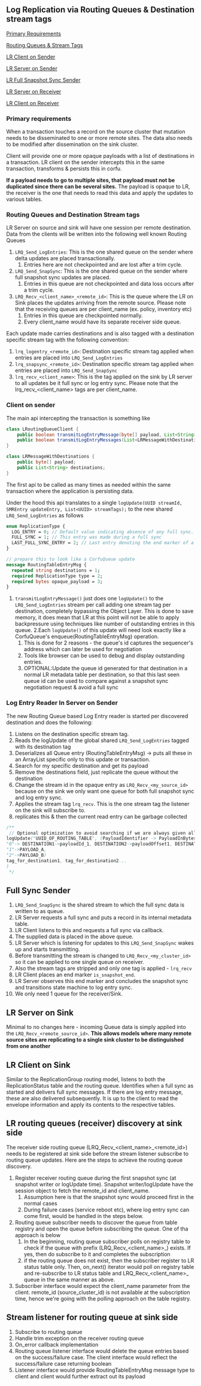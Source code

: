 ## Log Replication via Routing Queues & Destination stream tags

[Primary Requirements](#primary-requirements)

[Routing Queues & Stream Tags](#routing-queues-and-destination-stream-tags)

[LR Client on Sender](#client-on-sender)

[LR Server on Sender](#log-entry-reader-in-server-on-sender)

[LR Full Snapshot Sync Sender](#full-sync-sender)

[LR Server on Receiver](#lr-server-on-sink)

[LR Client on Receiver](#lr-client-on-sink)

### Primary requirements
When a transaction touches a record on the source cluster that mutation
needs to be disseminated to one or more remote sites.
The data also needs to be modified after dissemination on the sink cluster.

Client will provide one or more opaque payloads with a list of destinations in a transaction.
LR client on the sender intercepts this in the same transaction, transforms & persists this in corfu.

**If a payload needs to go to multiple sites, that payload must not be duplicated since there can be
several sites.**
The payload is opaque to LR, the receiver is the one that needs to read this data and apply the updates to various tables.

### Routing Queues and Destination Stream tags
LR Server on source and sink will have one session per remote destination.
Data from the clients will be written into the following well known Routing Queues
1. `LRQ_Send_LogEntries`: This is the one shared queue on the sender where delta updates are placed transactionally.
   1. Entries here are not checkpointed and are lost after a trim cycle.
2. `LRQ_Send_SnapSync`: This is the one shared queue on the sender where full snapshot sync updates are placed.
   1. Entries in this queue are not checkpointed and data loss occurs after a trim cycle.
3. `LRQ_Recv_<client_name>_<remote_id>`: This is the queue where the LR on Sink places the updates arriving from the remote source. Please note that the receiving queues are per client_name (ex. policy, inventory etc)
   1. Entries in this queue are checkpointed normally.
   2. Every client_name would have its separate receiver side queue.

Each update made carries destinations and is also tagged with a destination specific stream tag with the following convention:
1. `lrq_logentry_<remote_id>`: Destination specific stream tag applied when entries are placed into `LRQ_Send_LogEntries`
2. `lrq_snapsync_<remote_id>`: Destination specific stream tag applied when entries are placed into `LRQ_Send_SnapSync`
3. `lrq_recv_<client_name>`: This is the tag applied on the sink by LR server to all updates be it full sync or log entry sync. Please note that the lrq_recv_<client_name> tags are per client_name.

### Client on sender
The main api intercepting the transaction is something like
```java
class LRoutingQueueClient {
    public boolean transmitLogEntryMessage(byte[] payload, List<String> destinations);
    public boolean transmitLogEntryMessages(List<LRMessageWithDestinations> messages); // optional?
}

class LRMessageWithDestinations {
    public byte[] payload;
    public List<String> destinations;
}
```
The first api to be called as many times as needed within the same transaction
where the application is persisting data.

Under the hood this api translates to a single `logUpdate(UUID streamId, SMREntry updateEntry, List<UUID> streamTags);`
to the new shared `LRQ_Send_LogEntries` as follows

```protobuf
enum ReplicationType {
  LOG_ENTRY = 0; // Default value indicating absence of any full sync.
  FULL_SYNC = 1; // This entry was made during a full sync
  LAST_FULL_SYNC_ENTRY = 2; // Last entry denoting the end marker of a full sync
}

// prepare this to look like a CorfuQueue update
message RoutingTableEntryMsg {
  repeated string destinations = 1;
  required ReplicationType type = 2;
  required bytes opaque_payload = 3;
}
```

1. `transmitLogEntryMessage()` just does one `logUpdate()` to the `LRQ_Send_LogEntries` stream per call
adding one stream tag per destination, completely bypassing the Object Layer.
This is done to save memory, it does mean that LR at this point will not be able to apply backpressure using techniques like number of outstanding entries in this queue.
2.Each `logUpdate()` of this update will need look exactly like a CorfuQueue's enqueue(RoutingTableEntryMsg) operation.
   1. This is done for 2 reasons - the queue's id captures the sequencer's address which can later be used for negotiation
   2. Tools like browser can be used to debug and display outstanding entries.
   3. OPTIONAL:Update the queue id generated for that destination in a normal LR metadata table per destination, so that this last seen queue id can be used to compare against a snapshot sync negotiation request & avoid a full sync

### Log Entry Reader In Server on Sender
The new Routing Queue based Log Entry reader is started per discovered destination and does the following:
1. Listens on the destination specific stream tag.
2. Reads the logUpdate of the global shared `LRQ_Send_LogEntries` tagged with its destination tag
3. Deserializes all Queue entry (RoutingTableEntryMsg) -> puts all these in an ArrayList specific only to this update or transaction.
4. Search for my specific destination and get its payload
5. Remove the destinations field, just replicate the queue without the destination
6. Change the stream id in the opaque entry as `LRQ_Recv_<my_source_id>` because on the sink we only want one queue for both full snapshot sync and log entry sync.
7. Applies the stream tag `lrq_recv`. This is the one stream tag the listener on the sink will subscribe to.
8. replicates this & then the current read entry can be garbage collected

```java
/**
 // Optional optimization to avoid searching if we are always given all the payloads together
logUpdate("UUID_OF_ROUTING_TABLE", (PayloadIdentifier -> PayloadInBytes
"0"-> DESTINATION1->payloadId_1, DESTINATION2->payloadOffset1, DESTINATION3->payloadOffset2, Destinatio4->payloadOffset2)
"1"->PAYLOAD_A,
"2"->PAYLOAD_B)
tag_for_destination1, tag_for_destination2...
)
 */
```

## Full Sync Sender
1. `LRQ_Send_SnapSync` is the shared stream to which the full sync data is written to as queue.
2. LR Server requests a full sync and puts a record in its internal metadata table.
3. LR Client listens to this and requests a full sync via callback.
4. The supplied data is placed in the above queue.
5. LR Server which is listening for updates to this `LRQ_Send_SnapSync` wakes up and starts transmitting.
6. Before transmitting the stream is changed to `LRQ_Recv_<my_cluster_id>` so it can be applied to one single queue on receiver.
7. Also the stream tags are stripped and only one tag is applied - `lrq_recv`
8. LR Client places an end marker `is_snapshot_end`.
9. LR Server observes this end marker and concludes the snapshot sync and transitions state machine to log entry sync.
10. We only need 1 queue for the receiver/Sink.

## LR Server on Sink
Minimal to no changes here - incoming Queue data is simply applied into the `LRQ_Recv_<remote_source_id>`.
**This allows models where many remote source sites are replicating to a single sink cluster to be distinguished
from one another**

## LR Client on Sink
Similar to the ReplicationGroup routing model, listens to both the ReplicationStatus table and the routing queue.
Identifies when a full sync as started and delivers full sync messages.
If there are log entry message, these are also delivered subsequently.
It is up to the client to read the envelope information and apply its contents to the respective tables.

## LR routing queues (receiver) discovery at sink side
The receiver side routing queue (LRQ_Recv_<client_name>_<remote_id>) needs to be registered at sink side before the stream listener subscribe to routing queue updates. Here are the steps to achieve the routing queue discovery.
1. Register receiver routing queue during the first snapshot sync (at snapshot writer or logUpdate time). Snapshot writer/logUpdate have the session object to fetch the remote_id and client_name.
   1. Assumption here is that the snapshot sync would proceed first in the normal cases
   2. During failure cases (service reboot etc), where log entry sync can come first, would be handled in the steps below.
2. Routing queue subscriber needs to discover the queue from table registry and open the queue before subscribing the queue. One of tha approach is below
   1. In the beginning, routing queue subscriber polls on registry table to check if the queue with prefix (LRQ_Recv_<client_name>_) exists. If yes, then do subscribe to it and completes the subscription
   2. if the routing queue does not exist, then the subscriber register to LR status table only. Then, on_next() iterator would poll on registry table and re-subscribe to LR status table and LRQ_Recv_<client_name>_ queue in the same manner as above.
3. Subscriber interface would expect the client_name parameter from the client. remote_id (source_cluster_id) is not available at the subscription time, hence we're going with the polling approach on the table registry.

## Stream listener for routing queue at sink side
1. Subscribe to routing queue
2. Handle trim exception on the receiver routing queue
3. On_error callback implementation
4. Routing queue listener interface would delete the queue entries based on the success/failure case. The client interface would reflect the success/failure case returning boolean
5. Listener interface would provide RoutingTableEntryMsg message type to client and client would further extract out its payload
